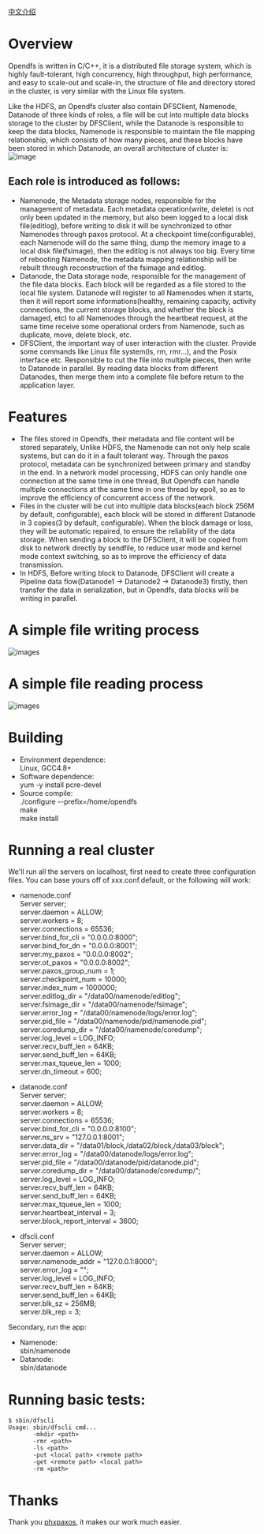 [中文介绍](https://github.com/liaosanity/Opendfs/blob/master/README.zh_CN.md)

# Overview
Opendfs is written in C/C++, it is a distributed file storage system, which is highly fault-tolerant, high concurrency, high throughput, high performance, and easy to scale-out and scale-in, the structure of file and directory stored in the cluster, is very similar with the Linux file system.

Like the HDFS, an Opendfs cluster also contain DFSClient, Namenode, Datanode of three kinds of roles, a file will be cut into multiple data blocks storage to the cluster by DFSClient, while the Datanode is responsible to keep the data blocks, Namenode is responsible to maintain the file mapping relationship, which consists of how many pieces, and these blocks have been stored in which Datanode, an overall architecture of cluster is:
![image](https://github.com/liaosanity/Opendfs/raw/master/images/overall_architecture.png)
## Each role is introduced as follows:
 * Namenode, the Metadata storage nodes, responsible for the management of metadata. Each metadata operation(write, delete) is not only been updated in the memory, but also been logged to a local disk file(editlog), before writing to disk it will be synchronized to other Namenodes through paxos protocol. At a checkpoint time(configurable), each Namenode will do the same thing, dump the memory image to a local disk file(fsimage), then the editlog is not always too big. Every time of rebooting Namenode, the metadata mapping relationship will be rebuilt through reconstruction of the fsimage and editlog.
 * Datanode, the Data storage node, responsible for the management of the file data blocks. Each block will be regarded as a file stored to the local file system. Datanode will register to all Namenodes when it starts, then it will report some informations(healthy, remaining capacity, activity connections, the current storage blocks, and whether the block is damaged, etc) to all Namenodes through the heartbeat request, at the same time receive some operational orders from Namenode, such as duplicate, move, delete block, etc.
 * DFSClient, the important way of user interaction with the cluster. Provide some commands like Linux file system(ls, rm, rmr...), and the Posix interface etc. Responsible to cut the file into multiple pieces, then write to Datanode in parallel. By reading data blocks from different Datanodes, then merge them into a complete file before return to the application layer.

# Features
 * The files stored in Opendfs, their metadata and file content will be stored separately, Unlike HDFS, the Namenode can not only help scale systems, but can do it in a fault tolerant way. Through the paxos protocol, metadata can be synchronized between primary and standby in the end. In a network model processing, HDFS can only handle one connection at the same time in one thread, But Opendfs can handle multiple connections at the same time in one thread by epoll, so as to improve the efficiency of concurrent access of the network.
 * Files in the cluster will be cut into multiple data blocks(each block 256M by default, configurable), each block will be stored in different Datanode in 3 copies(3 by default, configurable). When the block damage or loss, they will be automatic repaired, to ensure the reliability of the data storage. When sending a block to the DFSClient, it will be copied from disk to network directly by sendfile, to reduce user mode and kernel mode context switching, so as to improve the efficiency of data transmission.
 * In HDFS, Before writing block to Datanode, DFSClient will create a Pipeline data flow(Datanode1 -> Datanode2 -> Datanode3) firstly, then transfer the data in serialization, but in Opendfs, data blocks will be writing in parallel.

# A simple file writing process
![images](https://github.com/liaosanity/Opendfs/raw/master/images/writing_process.png)

# A simple file reading process
![images](https://github.com/liaosanity/Opendfs/raw/master/images/reading_process.png)

# Building
 * Environment dependence:   
   Linux, GCC4.8+  
 * Software dependence:  
   yum -y install pcre-devel  
 * Source compile:  
   ./configure --prefix=/home/opendfs  
   make  
   make install  

# Running a real cluster
We'll run all the servers on localhost, first need to create three configuration files. You can base yours off of xxx.conf.default, or the following will work:
 * namenode.conf  
   Server server;  
   server.daemon = ALLOW;  
   server.workers = 8;  
   server.connections = 65536;  
   server.bind_for_cli = "0.0.0.0:8000";  
   server.bind_for_dn = "0.0.0.0:8001";  
   server.my_paxos = "0.0.0.0:8002";  
   server.ot_paxos = "0.0.0.0:8002";  
   server.paxos_group_num = 1;  
   server.checkpoint_num = 10000;  
   server.index_num = 1000000;  
   server.editlog_dir = "/data00/namenode/editlog";  
   server.fsimage_dir = "/data00/namenode/fsimage";  
   server.error_log = "/data00/namenode/logs/error.log";  
   server.pid_file = "/data00/namenode/pid/namenode.pid";  
   server.coredump_dir = "/data00/namenode/coredump";  
   server.log_level = LOG_INFO;  
   server.recv_buff_len = 64KB;  
   server.send_buff_len = 64KB;  
   server.max_tqueue_len = 1000;  
   server.dn_timeout = 600;  
 
 * datanode.conf  
   Server server;  
   server.daemon = ALLOW;  
   server.workers = 8;  
   server.connections = 65536;  
   server.bind_for_cli = "0.0.0.0:8100";  
   server.ns_srv = "127.0.0.1:8001";  
   server.data_dir = "/data01/block,/data02/block,/data03/block";  
   server.error_log = "/data00/datanode/logs/error.log";  
   server.pid_file = "/data00/datanode/pid/datanode.pid";  
   server.coredump_dir = "/data00/datanode/coredump/";  
   server.log_level = LOG_INFO;  
   server.recv_buff_len = 64KB;  
   server.send_buff_len = 64KB;  
   server.max_tqueue_len = 1000;  
   server.heartbeat_interval = 3;  
   server.block_report_interval = 3600;  

 * dfscli.conf  
   Server server;  
   server.daemon = ALLOW;  
   server.namenode_addr = "127.0.0.1:8000";  
   server.error_log = "";  
   server.log_level = LOG_INFO;  
   server.recv_buff_len = 64KB;  
   server.send_buff_len = 64KB;  
   server.blk_sz = 256MB;  
   server.blk_rep = 3;  

Secondary, run the app:
 * Namenode:  
   sbin/namenode  
 * Datanode:  
   sbin/datanode  

# Running basic tests:  
```
$ sbin/dfscli  
Usage: sbin/dfscli cmd...  
       -mkdir <path>   
       -rmr <path>   
       -ls <path>   
       -put <local path> <remote path>   
       -get <remote path> <local path>   
       -rm <path>  
```

# Thanks
Thank you [phxpaxos](https://github.com/tencent-wechat/phxpaxos), it makes our work much easier.
